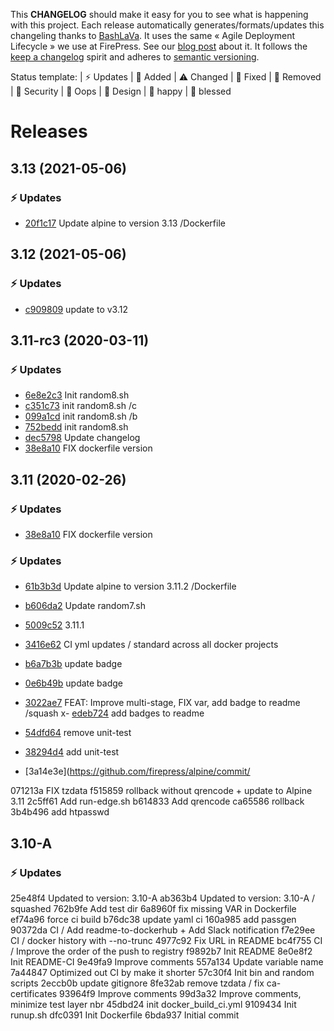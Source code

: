 This **CHANGELOG** should make it easy for you to see what is happening with this project. Each release automatically generates/formats/updates this changeling thanks to [BashLaVa](https://github.com/firepress-org/bashlava). It uses the same « Agile Deployment Lifecycle » we use at FirePress. See our [blog post](https://firepress.org/en/how-do-we-update-hundreds-of-ghosts-websites-on-docker-swarm/) about it. It follows the [keep a changelog](https://keepachangelog.com/en/1.0.0/) spirit and adheres to [semantic versioning](https://semver.org/spec/v2.0.0.html).

Status template:
| ⚡️ Updates | 🚀 Added | ⚠️ Changed |
🐛 Fixed | 🛑 Removed | 🔑 Security |
🙈 Oops | 🎨 Design | 🎉 happy | 🙌 blessed

# Releases

## 3.13 (2021-05-06)
### ⚡️ Updates
- [20f1c17](https://github.com/firepress/alpine/commit/20f1c17) Update alpine to version 3.13 /Dockerfile

## 3.12 (2021-05-06)
### ⚡️ Updates
- [c909809](https://github.com/firepress/alpine/commit/c909809) update to v3.12

## 3.11-rc3 (2020-03-11)
### ⚡️ Updates
- [6e8e2c3](https://github.com/firepress/alpine/commit/6e8e2c3) Init random8.sh
- [c351c73](https://github.com/firepress/alpine/commit/c351c73) init random8.sh /c
- [099a1cd](https://github.com/firepress/alpine/commit/099a1cd) init random8.sh /b
- [752bedd](https://github.com/firepress/alpine/commit/752bedd) init random8.sh
- [dec5798](https://github.com/firepress/alpine/commit/dec5798) Update changelog
- [38e8a10](https://github.com/firepress/alpine/commit/38e8a10) FIX dockerfile version

## 3.11 (2020-02-26)
### ⚡️ Updates
- [38e8a10](https://github.com/firepress/alpine/commit/38e8a10) FIX dockerfile version

### ⚡️ Updates
- [61b3b3d](https://github.com/firepress/alpine/commit/61b3b3d) Update alpine to version 3.11.2 /Dockerfile
- [b606da2](https://github.com/firepress/alpine/commit/b606da2) Update random7.sh

- [5009c52](https://github.com/firepress/alpine/commit/5009c52) 3.11.1
- [3416e62](https://github.com/firepress/alpine/commit/3416e62) CI yml updates / standard across all docker projects
- [b6a7b3b](https://github.com/firepress/alpine/commit/b6a7b3b) update badge
- [0e6b49b](https://github.com/firepress/alpine/commit/0e6b49b) update badge
- [3022ae7](https://github.com/firepress/alpine/commit/3022ae7) FEAT: Improve multi-stage, FIX var, add badge to readme /squash
x- [edeb724](https://github.com/firepress/alpine/commit/edeb724) add badges to readme
- [54dfd64](https://github.com/firepress/alpine/commit/54dfd64) remove unit-test
- [38294d4](https://github.com/firepress/alpine/commit/38294d4) add unit-test
- [3a14e3e](https://github.com/firepress/alpine/commit/

071213a FIX tzdata
f515859 rollback without qrencode + update to Alpine 3.11
2c5ff61 Add run-edge.sh
b614833 Add qrencode
ca65586 rollback
3b4b496 add htpasswd

## 3.10-A
### ⚡️ Updates
25e48f4 Updated to version: 3.10-A
ab363b4 Updated to version: 3.10-A / squashed
762b9fe Add test dir
6a8960f fix missing VAR in Dockerfile
ef74a96 force ci build
b76dc38 update yaml ci
160a985 add passgen
90372da CI / Add readme-to-dockerhub + Add Slack notification
f7e29ee CI / docker history with --no-trunc
4977c92 Fix URL in README
bc4f755 CI / Improve the order of the push to registry
f9892b7 Init README
8e0e8f2 Init README-CI
9e49fa9 Improve comments
557a134 Update variable name
7a44847 Optimized out CI by make it shorter
57c30f4 Init bin and random scripts
2eccb0b update gitignore
8fe32ab remove tzdata / fix ca-certificates
93964f9 Improve comments
99d3a32 Improve comments, minimize test layer nbr
45dbd24 init docker_build_ci.yml
9109434 Init runup.sh
dfc0391 Init Dockerfile
6bda937 Initial commit

